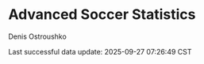 # Advanced Soccer Statistics
Denis Ostroushko

<!-- gfm -->

Last successful data update: 2025-09-27 07:26:49 CST
